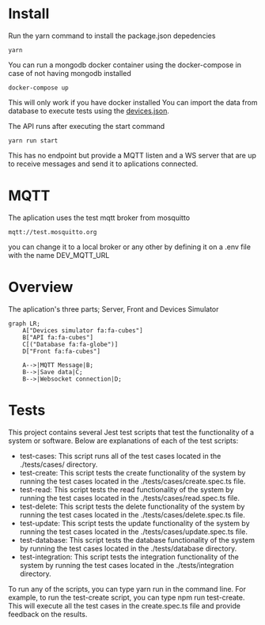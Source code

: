 # Install

Run the yarn command to install the package.json depedencies

`yarn`

You can run a mongodb docker container using the docker-compose in case of not having mongodb installed

`docker-compose up`

This will only work if you have docker installed
You can import the data from database to execute tests using the [devices.json]('./dbExport/devices.json').

The API runs after executing the start command

`yarn run start`

This has no endpoint but provide a MQTT listen and a WS server that are up to receive messages and send it to aplications connected.

# MQTT

The aplication uses the test mqtt broker from mosquitto

`mqtt://test.mosquitto.org`

you can change it to a local broker or any other by defining it on a .env file with the name DEV_MQTT_URL

# Overview

The aplication's three parts; Server, Front and Devices Simulator

```mermaid
graph LR;
    A["Devices simulator fa:fa-cubes"]
    B["API fa:fa-cubes"]
    C[("Database fa:fa-globe")]
    D["Front fa:fa-cubes"]

    A-->|MQTT Message|B;
    B-->|Save data|C;
    B-->|Websocket connection|D;
```

# Tests
This project contains several Jest test scripts that test the functionality of a system or software. Below are explanations of each of the test scripts:

* test-cases: This script runs all of the test cases located in the ./tests/cases/ directory.
* test-create: This script tests the create functionality of the system by running the test cases located in the ./tests/cases/create.spec.ts file.
* test-read: This script tests the read functionality of the system by running the test cases located in the ./tests/cases/read.spec.ts file.
* test-delete: This script tests the delete functionality of the system by running the test cases located in the ./tests/cases/delete.spec.ts file.
* test-update: This script tests the update functionality of the system by running the test cases located in the ./tests/cases/update.spec.ts file.
* test-database: This script tests the database functionality of the system by running the test cases located in the ./tests/database directory.
* test-integration: This script tests the integration functionality of the system by running the test cases located in the ./tests/integration directory.

To run any of the scripts, you can type yarn run <script-name> in the command line. For example, to run the test-create script, you can type npm run test-create. This will execute all the test cases in the create.spec.ts file and provide feedback on the results.